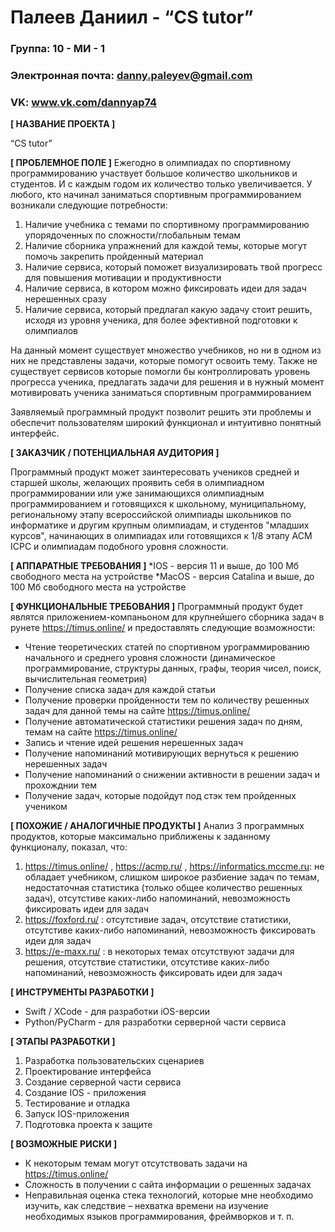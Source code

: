 # Палеев Даниил - “CS tutor”

### Группа: 10 - МИ - 1
### Электронная почта: danny.paleyev@gmail.com
### VK: www.vk.com/dannyap74

**\[ НАЗВАНИЕ ПРОЕКТА ]**

“CS tutor”

**\[ ПРОБЛЕМНОЕ ПОЛЕ ]**
Ежегодно в олимпиадах по спортивному программированию участвует большое количество школьников и студентов. И с каждым годом их количество только увеличивается. У любого, кто начинал заниматься спортивным программированием возникали следующие потребности:
1) Наличие учебника с темами по спортивному программированию упорядоченных по сложности/глобальным темам
2) Наличие сборника упражнений для каждой темы, которые могут помочь закрепить пройденный материал
3) Наличие сервиса, который поможет визуализировать твой прогресс для повышения мотивации и продуктивности
4) Наличие сервиса, в котором можно фиксировать идеи для задач нерешенных сразу
5) Наличие сервиса, который предлагал какую задачу стоит решить, исходя из уровня ученика, для более эфективной подготовки к олимпиалов

На данный момент существует множество учебников, но ни в одном из них не представлены задачи, которые помогут освоить тему. Также не существует сервисов которые помогли бы контроллировать уровень прогресса ученика, предлагать задачи для решения и в нужный момент мотивировать ученика заниматься спортивным программированием

Заявляемый программный продукт позволит решить эти проблемы и обеспечит пользователям широкий функционал и интуитивно понятный интерфейс.

**\[ ЗАКАЗЧИК / ПОТЕНЦИАЛЬНАЯ АУДИТОРИЯ ]**

Программный продукт может заинтересовать учеников средней и старшей школы, желающих проявить себя в олимпиадном программировании или уже занимающихся олимпиадным программированием и готовящихся к школьному, муниципальному, региональному этапу всероссийской олимпиады школьников по информатике и другим крупным олимпиадам, и студентов "младших курсов", начинающих в олимпиадах или готовящихся к 1/8 этапу ACM ICPC и олимпиадам подобного уровня сложности.

**\[ АППАРАТНЫЕ ТРЕБОВАНИЯ ]**
*IOS - версия 11 и выше, до 100 Мб свободного места на устройстве
*MacOS - версия Сatalina и выше, до 100 Мб свободного места на устройстве

**\[ ФУНКЦИОНАЛЬНЫЕ ТРЕБОВАНИЯ ]**
Программный продукт будет являтся приложением-компаньоном для крупнейшего сборника задач в рунете https://timus.online/ и предоставлять следующие возможности:
* Чтение теоретических статей по спортивном урограммированию начального и среднего уровня сложности (динамическое программирование, структуры данных, графы, теория чисел, поиск, вычислительная геометрия)
* Получение списка задач для каждой статьи
* Получение проверки пройденности тем по количеству решенных задач для данной темы на сайте https://timus.online/
* Получение автоматической статистики решения задач по дням, темам на сайте https://timus.online/
* Запись и чтение идей решения нерешенных задач 
* Получение напоминаний мотивирующих вернуться к решению нерешенных задач
* Получение напоминаний о снижении активности в решении задач и прохожднии тем
* Получение задач, которые подойдут под стэк тем пройденных учеником 

**\[ ПОХОЖИЕ / АНАЛОГИЧНЫЕ ПРОДУКТЫ ]**
Анализ 3 программных продуктов, которые максимально приближены к заданному функционалу, показал, что:
1) https://timus.online/ , https://acmp.ru/ , https://informatics.mccme.ru: не обладает учебником, слишком широкое разбиение задач по темам, недостаточная статистика (только общее количество решенных задач), отсутстиве каких-либо напоминаний, невозможность фиксировать идеи для задач
2) https://foxford.ru/ : отсутстивие задач, отсутствие статистики, отсутстиве каких-либо напоминаний, невозможность фиксировать идеи для задач
3) https://e-maxx.ru/ : в некоторых темах отсутствуют задачи для решения, отсутствие статистики, отсутстиве каких-либо напоминаний, невозможность фиксировать идеи для задач

**\[ ИНСТРУМЕНТЫ РАЗРАБОТКИ ]**

* Swift / XCode - для разработки iOS-версии
* Python/PyCharm - для разработки серверной части сервиса

**\[ ЭТАПЫ РАЗРАБОТКИ ]**

1) Разработка пользовательских сценариев
2) Проектирование интерфейса 
3) Создание серверной части сервиса
4) Создание IOS - приложения
5) Тестирование и отладка
6) Запуск IOS-приложения
7) Подготовка проекта к защите

**\[ ВОЗМОЖНЫЕ РИСКИ ]**
* К некоторым темам могут отсутствовать задачи на https://timus.online/ 
* Сложность в получении с сайта информации о решенных задачах
* Неправильная оценка стека технологий, которые мне необходимо изучить, как следствие – нехватка времени на изучение необходимых языков программирования, фреймворков и т. п.
